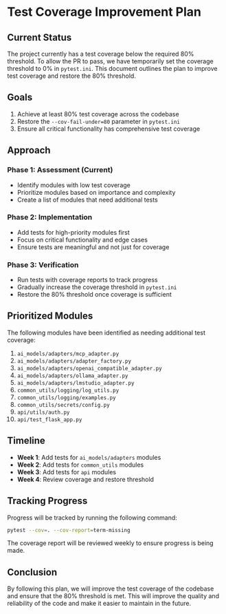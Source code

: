# Test Coverage Improvement Plan

## Current Status

The project currently has a test coverage below the required 80% threshold. To allow the PR to pass, we have temporarily set the coverage threshold to 0% in `pytest.ini`. This document outlines the plan to improve test coverage and restore the 80% threshold.

## Goals

1. Achieve at least 80% test coverage across the codebase
2. Restore the `--cov-fail-under=80` parameter in `pytest.ini`
3. Ensure all critical functionality has comprehensive test coverage

## Approach

### Phase 1: Assessment (Current)

- Identify modules with low test coverage
- Prioritize modules based on importance and complexity
- Create a list of modules that need additional tests

### Phase 2: Implementation

- Add tests for high-priority modules first
- Focus on critical functionality and edge cases
- Ensure tests are meaningful and not just for coverage

### Phase 3: Verification

- Run tests with coverage reports to track progress
- Gradually increase the coverage threshold in `pytest.ini`
- Restore the 80% threshold once coverage is sufficient

## Prioritized Modules

The following modules have been identified as needing additional test coverage:

1. `ai_models/adapters/mcp_adapter.py`
2. `ai_models/adapters/adapter_factory.py`
3. `ai_models/adapters/openai_compatible_adapter.py`
4. `ai_models/adapters/ollama_adapter.py`
5. `ai_models/adapters/lmstudio_adapter.py`
6. `common_utils/logging/log_utils.py`
7. `common_utils/logging/examples.py`
8. `common_utils/secrets/config.py`
9. `api/utils/auth.py`
10. `api/test_flask_app.py`

## Timeline

- **Week 1**: Add tests for `ai_models/adapters` modules
- **Week 2**: Add tests for `common_utils` modules
- **Week 3**: Add tests for `api` modules
- **Week 4**: Review coverage and restore threshold

## Tracking Progress

Progress will be tracked by running the following command:

```bash
pytest --cov=. --cov-report=term-missing
```

The coverage report will be reviewed weekly to ensure progress is being made.

## Conclusion

By following this plan, we will improve the test coverage of the codebase and ensure that the 80% threshold is met. This will improve the quality and reliability of the code and make it easier to maintain in the future.
